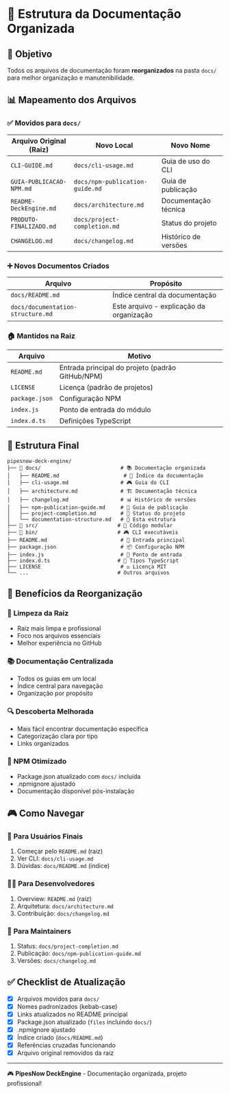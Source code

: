# 📁 Estrutura da Documentação Organizada

## 🎯 Objetivo

Todos os arquivos de documentação foram **reorganizados** na pasta `docs/` para melhor organização e manutenibilidade.

## 📊 Mapeamento dos Arquivos

### ✅ Movidos para `docs/`

| Arquivo Original (Raiz)  | Novo Local                      | Novo Nome            |
| ------------------------ | ------------------------------- | -------------------- |
| `CLI-GUIDE.md`           | `docs/cli-usage.md`             | Guia de uso do CLI   |
| `GUIA-PUBLICACAO-NPM.md` | `docs/npm-publication-guide.md` | Guia de publicação   |
| `README-DeckEngine.md`   | `docs/architecture.md`          | Documentação técnica |
| `PRODUTO-FINALIZADO.md`  | `docs/project-completion.md`    | Status do projeto    |
| `CHANGELOG.md`           | `docs/changelog.md`             | Histórico de versões |

### ➕ Novos Documentos Criados

| Arquivo                           | Propósito                                |
| --------------------------------- | ---------------------------------------- |
| `docs/README.md`                  | Índice central da documentação           |
| `docs/documentation-structure.md` | Este arquivo - explicação da organização |

### 🏠 Mantidos na Raiz

| Arquivo        | Motivo                                           |
| -------------- | ------------------------------------------------ |
| `README.md`    | Entrada principal do projeto (padrão GitHub/NPM) |
| `LICENSE`      | Licença (padrão de projetos)                     |
| `package.json` | Configuração NPM                                 |
| `index.js`     | Ponto de entrada do módulo                       |
| `index.d.ts`   | Definições TypeScript                            |

## 📂 Estrutura Final

```
pipesnow-deck-engine/
├── 📁 docs/                          # 📚 Documentação organizada
│   ├── README.md                     # 📖 Índice da documentação
│   ├── cli-usage.md                 # 🎮 Guia do CLI
│   ├── architecture.md              # 🏗️ Documentação técnica
│   ├── changelog.md                 # 📊 Histórico de versões
│   ├── npm-publication-guide.md     # 🚀 Guia de publicação
│   ├── project-completion.md        # 🎯 Status do projeto
│   └── documentation-structure.md   # 📁 Esta estrutura
├── 📁 src/                          # 🔧 Código modular
├── 📁 bin/                          # 🎮 CLI executáveis
├── README.md                        # 📖 Entrada principal
├── package.json                     # 📦 Configuração NPM
├── index.js                         # 🎯 Ponto de entrada
├── index.d.ts                      # 📘 Tipos TypeScript
├── LICENSE                          # ⚖️ Licença MIT
└── ...                             # Outros arquivos
```

## 🎯 Benefícios da Reorganização

### 🧹 **Limpeza da Raiz**

- Raiz mais limpa e profissional
- Foco nos arquivos essenciais
- Melhor experiência no GitHub

### 📚 **Documentação Centralizada**

- Todos os guias em um local
- Índice central para navegação
- Organização por propósito

### 🔍 **Descoberta Melhorada**

- Mais fácil encontrar documentação específica
- Categorização clara por tipo
- Links organizados

### 🚀 **NPM Otimizado**

- Package.json atualizado com `docs/` incluída
- .npmignore ajustado
- Documentação disponível pós-instalação

## 🎮 Como Navegar

### 🎯 **Para Usuários Finais**

1. Começar pelo `README.md` (raiz)
2. Ver CLI: `docs/cli-usage.md`
3. Dúvidas: `docs/README.md` (índice)

### 👨‍💻 **Para Desenvolvedores**

1. Overview: `README.md` (raiz)
2. Arquitetura: `docs/architecture.md`
3. Contribuição: `docs/changelog.md`

### 🚀 **Para Maintainers**

1. Status: `docs/project-completion.md`
2. Publicação: `docs/npm-publication-guide.md`
3. Versões: `docs/changelog.md`

## ✅ Checklist de Atualização

- [x] Arquivos movidos para `docs/`
- [x] Nomes padronizados (kebab-case)
- [x] Links atualizados no README principal
- [x] Package.json atualizado (`files` incluindo `docs/`)
- [x] .npmignore ajustado
- [x] Índice criado (`docs/README.md`)
- [x] Referências cruzadas funcionando
- [x] Arquivo original removidos da raiz

---

🎮 **PipesNow DeckEngine** - Documentação organizada, projeto profissional!
